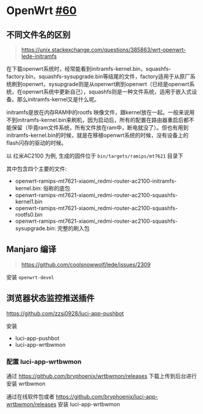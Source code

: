 # OpenWrt [#60](https://github.com/vhxubo/blog/issues/60)

## 不同文件名的区别
> https://unix.stackexchange.com/questions/385863/wrt-openwrt-lede-initramfs

在下载openwrt系统时，经常能看到initramfs-kernel.bin，squashfs-factory.bin，squashfs-sysupgrade.bin等结尾的文件，factory适用于从原厂系统刷到openwrt，sysupgrade则是从openwrt刷到openwrt（已经是openwrt系统，在openwrt系统中更新自己），squashfs则是一种文件系统，适用于嵌入式设备。那么initramfs-kernel又是什么呢。

initramfs是放在内存RAM中的rootfs 映像文件，跟kernel放在一起。一般来说用不到initramfs-kernel.bin来刷机，因为启动后，所有的配置在路由器重启后都不能保留（毕竟ram文件系统，所有文件放在ram中，断电就没了）。但也有用到initramfs-kernel.bin的时候，就是在移植openwrt系统的时候，没有设备上的flash闪存的驱动的时候。

以 红米AC2100 为例, 生成的固件位于 `bin/targets/ramips/mt7621` 目录下

其中包含四个主要的文件:
- openwrt-ramips-mt7621-xiaomi_redmi-router-ac2100-initramfs-kernel.bin: 俗称的底包
- openwrt-ramips-mt7621-xiaomi_redmi-router-ac2100-squashfs-kernel1.bin
- openwrt-ramips-mt7621-xiaomi_redmi-router-ac2100-squashfs-rootfs0.bin
- openwrt-ramips-mt7621-xiaomi_redmi-router-ac2100-squashfs-sysupgrade.bin: 完整的刷入包

## Manjaro 编译
> https://github.com/coolsnowwolf/lede/issues/2309

安装 `openwrt-devel`

## 浏览器状态监控推送插件

https://github.com/zzsj0928/luci-app-pushbot

安装

- luci-app-pushbot
- luci-app-wrtbwmon

### 配置 luci-app-wrtbwmon

通过 https://github.com/brvphoenix/wrtbwmon/releases 下载上传到后台进行安装 wrtbwmon

通过在线软件包或者 https://github.com/brvphoenix/luci-app-wrtbwmon/releases 安装 luci-app-wrtbwmon